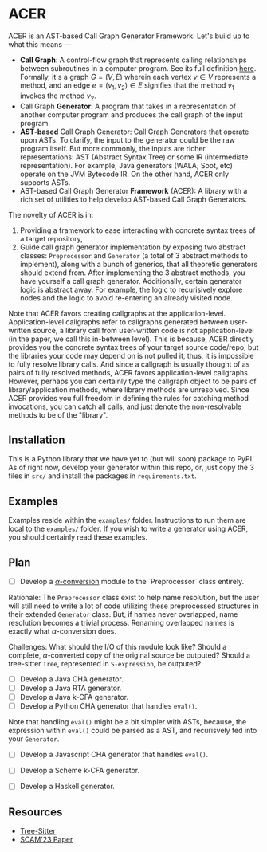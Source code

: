 # ACER

ACER is an AST-based Call Graph Generator Framework. Let's build up to what this means —

- **Call Graph**: A control-flow graph that represents calling relationships between subroutines in a computer program. See its full definition [here](https://www.wikiwand.com/en/Call_graph). Formally, it's a graph $G = (V, E)$ wherein each vertex $v \in V$ represents a method, and an edge $e = (v_1, v_2) \in E$ signifies that the method $v_1$ invokes the method $v_2$.
- Call Graph **Generator**: A program that takes in a representation of another computer program and produces the call graph of the input program.
- **AST-based** Call Graph Generator: Call Graph Generators that operate upon ASTs. To clarify, the input to the generator could be the raw program itself. But more commonly, the inputs are richer representations: AST (Abstract Syntax Tree) or some IR (intermediate representation). For example, Java generators (WALA, Soot, etc) operate on the JVM Bytecode IR. On the other hand, ACER only supports ASTs.
- AST-based Call Graph Generator **Framework** (ACER): A library with a rich set of utilities to help develop AST-based Call Graph Generators.

The novelty of ACER is in:
1. Providing a framework to ease interacting with concrete syntax trees of a target repository,
2. Guide call graph generator implementation by exposing two abstract classes: `Preprocessor` and `Generator` (a total of 3 abstract methods to implement), along with a bunch of generics, that all theoretic generators should extend from. After implementing the 3 abstract methods, you have yourself a call graph generator. Additionally, certain generator logic is abstract away. For example, the logic to recurisively explore nodes and the logic to avoid re-entering an already visited node.

Note that ACER favors creating callgraphs at the application-level. Application-level callgraphs refer to callgraphs generated between user-written source, a library call from user-written code is not application-level (in the paper, we call this in-between level). This is because, ACER directly provides you the concrete syntax trees of your target source code/repo, but the libraries your code may depend on is not pulled it, thus, it is impossible to fully resolve library calls. And since a callgraph is usually thought of as pairs of fully resolved methods, ACER favors application-level callgraphs.
However, perhaps you can certainly type the callgraph object to be pairs of library/application methods, where library methods are unresolved. Since ACER provides you full freedom in defining the rules for catching method invocations, you can catch all calls, and just denote the non-resolvable methods to be of the "library". 

## Installation
This is a Python library that we have yet to (but will soon) package to PyPI. As of right now, develop your generator within this repo, or, just copy the 3 files in `src/` and install the packages in `requirements.txt`.

## Examples
Examples reside within the `examples/` folder. Instructions to run them are local to the `examples/` folder. If you wish to write a generator using ACER, you should certainly read these examples.

## Plan
- [ ] Develop a [$\alpha$-conversion](https://www.wikiwand.com/en/Name_resolution_(programming_languages)#Alpha_renaming_to_make_name_resolution_trivial) module to the `Preprocessor` class entirely.

Rationale: The `Preprocessor` class exist to help name resolution, but the user will still need to write a lot of code utilizing these preprocessed structures in their extended `Generator` class. But, if names never overlapped, name resolution becomes a trivial process. Renaming overlapped names is exactly what $\alpha$-conversion does.

Challenges: What should the I/O of this module look like? Should a complete, $\alpha$-converted copy of the original source be outputed? Should a tree-sitter `Tree`, represented in `S-expression`, be outputed?

- [ ] Develop a Java CHA generator.
- [ ] Develop a Java RTA generator.
- [ ] Develop a Java k-CFA generator.
- [ ] Develop a Python CHA generator that handles `eval()`.

Note that handling `eval()` might be a bit simpler with ASTs, because, the expression within `eval()` could be parsed as a AST, and recurisvely fed into your `Generator`.
- [ ] Develop a Javascript CHA generator that handles `eval()`.
- [ ] Develop a Scheme k-CFA generator.
- [ ] Develop a Haskell generator.


## Resources

- [Tree-Sitter](https://github.com/tree-sitter/tree-sitter)
- [SCAM'23 Paper](https://arxiv.org/pdf/2308.15669.pdf)
